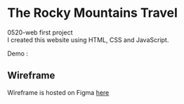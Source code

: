 # The Rocky Mountains Travel
0520-web first project  
I created this website using HTML, CSS and JavaScript.

Demo :  

## Wireframe
Wireframe is hosted on Figma [here](https://www.figma.com/file/bostZnGzeXIfNqsJvk3obt/Project-1)
